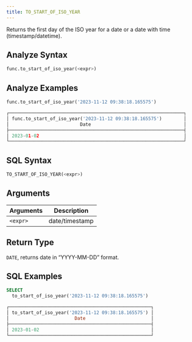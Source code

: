 ```yaml
---
title: TO_START_OF_ISO_YEAR
---
```


Returns the first day of the ISO year for a date or a date with time (timestamp/datetime).

## Analyze Syntax

```python
func.to_start_of_iso_year(<expr>)
```

## Analyze Examples

```python
func.to_start_of_iso_year('2023-11-12 09:38:18.165575')

┌────────────────────────────────────────────────────────────────┐
│ func.to_start_of_iso_year('2023-11-12 09:38:18.165575')        │
│                          Date                                  │
├────────────────────────────────────────────────────────────────┤
│ 2023-01-02                                                     │
└────────────────────────────────────────────────────────────────┘
```

## SQL Syntax

```sql
TO_START_OF_ISO_YEAR(<expr>)
```

## Arguments

| Arguments | Description    |
|-----------|----------------|
| `<expr>`  | date/timestamp |

## Return Type

`DATE`, returns date in “YYYY-MM-DD” format.

## SQL Examples

```sql
SELECT
  to_start_of_iso_year('2023-11-12 09:38:18.165575')

┌────────────────────────────────────────────────────┐
│ to_start_of_iso_year('2023-11-12 09:38:18.165575') │
│                        Date                        │
├────────────────────────────────────────────────────┤
│ 2023-01-02                                         │
└────────────────────────────────────────────────────┘
```
